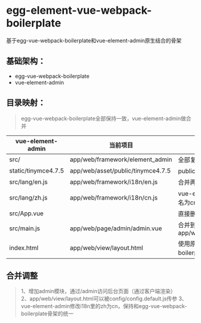 # egg-element-vue-webpack-boilerplate

基于egg-vue-webpack-boilerplate和vue-element-admin原生结合的骨架

## 基础架构： 
- egg-vue-webpack-boilerplate
- vue-element-admin



## 目录映射： 
> egg-vue-webpack-boilerplate全部保持一致，vue-element-admin做合并

| vue-element-admin | 当前项目 | 备注 |
| --- | --- | --- |
| src/ | app/web/framework/element_admin | 全部复制过去 |
| static/tinymce4.7.5 | app/web/asset/public/tinymce4.7.5 | public是公开目录 |
| src/lang/en.js | app/web/framework/i18n/en.js | 合并两项目的语言包 |
| src/lang/zh.js | app/web/framework/i18n/cn.js | vue-element-admin的zh全部改名为cn |
| src/App.vue |  | 直接删掉 |
| src/main.js | app/web/page/admin/admin.vue | 合并到app/web/page/admin/admin.vue |
| index.html | app/web/view/layout.html | 使用原有egg-vue-webpack-boilerplate的 |


## 合并调整
> 1、增加admin模块，通过/admin访问后台页面（通过客户端渲染）  
> 2、app/web/view/layout.html可以被config/config.default.js传参
> 3、vue-element-admin修改i18n里的zh为cn，保持和egg-vue-webpack-boilerplate骨架的统一



